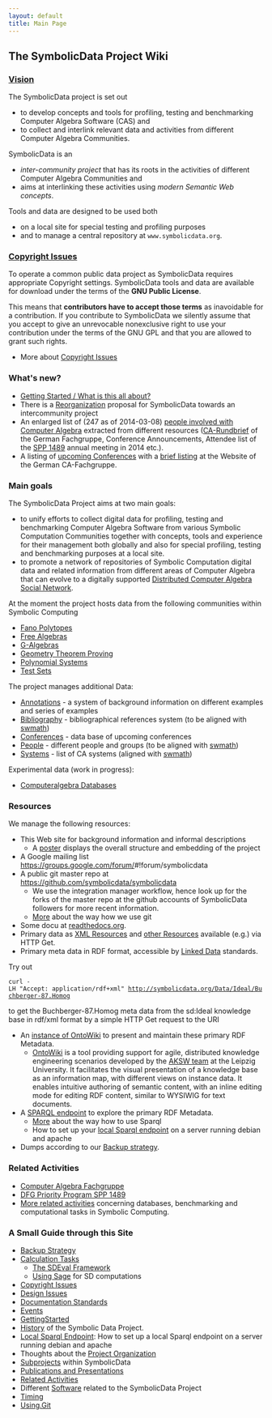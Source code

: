 ```yaml
---
layout: default
title: Main Page
---
```


The SymbolicData Project Wiki
-----------------------------

### [Vision](Vision "wikilink")

The SymbolicData project is set out

-   to develop concepts and tools for profiling, testing and benchmarking Computer Algebra Software (CAS) and
-   to collect and interlink relevant data and activities from different Computer Algebra Communities.

SymbolicData is an

-   *inter-community project* that has its roots in the activities of different Computer Algebra Communities and
-   aims at interlinking these activities using *modern Semantic Web concepts*.

Tools and data are designed to be used both

-   on a local site for special testing and profiling purposes
-   and to manage a central repository at `www.symbolicdata.org`.

### [Copyright Issues](Copyrights "wikilink")

To operate a common public data project as SymbolicData requires appropriate Copyright settings. SymbolicData tools and data are available for download under the terms of the **GNU Public License**.

This means that **contributors have to accept those terms** as inavoidable for a contribution. If you contribute to SymbolicData we silently assume that you accept to give an unrevocable nonexclusive right to use your contribution under the terms of the GNU GPL and that you are allowed to grant such rights.

-   More about [Copyright Issues](Copyrights "wikilink")

### What's new?

-   [Getting Started / What is this all about?](QuickStart "wikilink")
-   There is a [Reorganization](Reorganization "wikilink") proposal for SymbolicData towards an intercommunity project
-   An enlarged list of (247 as of 2014-03-08) [people involved with Computer Algebra](http://symbolicdata.org/Data/People/) extracted from different resources ([CA-Rundbrief](http://fachgruppe-computeralgebra.de/rundbrief/) of the German Fachgruppe, Conference Announcements, Attendee list of the [SPP 1489](http://www.computeralgebra.de/) annual meeting in 2014 etc.).
-   A listing of [upcoming Conferences](http://symbolicdata.org/Data/Tagungsankuendigungen/) with a [brief listing](http://www.fachgruppe-computeralgebra.de/tagungsankuendigungen/) at the Website of the German CA-Fachgruppe.

### Main goals

The SymbolicData Project aims at two main goals:

-   to unify efforts to collect digital data for profiling, testing and benchmarking Computer Algebra Software from various Symbolic Computation Communities together with concepts, tools and experience for their management both globally and also for special profiling, testing and benchmarking purposes at a local site.
-   to promote a network of repositories of Symbolic Computation digital data and related information from different areas of Computer Algebra that can evolve to a digitally supported [Distributed Computer Algebra Social Network](CASN "wikilink").

At the moment the project hosts data from the following communities within Symbolic Computing

-   [Fano Polytopes](FanoPolytopes "wikilink")
-   [Free Algebras](FreeAlgebras "wikilink")
-   [G-Algebras](GAlgebras "wikilink")
-   [Geometry Theorem Proving](Geo "wikilink")
-   [Polynomial Systems](PolynomialSystems "wikilink")
-   [Test Sets](TestSets "wikilink")

The project manages additional Data:

-   [Annotations](Annotations "wikilink") - a system of background information on different examples and series of examples
-   [Bibliography](Bibliography "wikilink") - bibliographical references system (to be aligned with [swmath](http://www.swmath.org))
-   [Conferences](Conferences "wikilink") - data base of upcoming conferences
-   [People](People "wikilink") - different people and groups (to be aligned with [swmath](http://www.swmath.org))
-   [Systems](Systems "wikilink") - list of CA systems (aligned with [swmath](http://www.swmath.org))

Experimental data (work in progress):

-   [Computeralgebra Databases](CADatabases "wikilink")

### Resources

We manage the following resources:

-   This Web site for background information and informal descriptions
    -   A [poster](http://symbolicdata.org/Uploads/overview-poster.pdf) displays the overall structure and embedding of the project
-   A Google mailing list <https://groups.google.com/forum/>\#!forum/symbolicdata
-   A public git master repo at <https://github.com/symbolicdata/symbolicdata>
    -   We use the integration manager workflow, hence look up for the forks of the master repo at the github accounts of SymbolicData followers for more recent information.
    -   [More](Using.Git "wikilink") about the way how we use git
-   Some docu at [readthedocs.org](http://symbolicdata.readthedocs.org).
-   Primary data as [XML Resources](http://symbolicdata.org/XMLResources) and [other Resources](http://symbolicdata.org/OtherResources) available (e.g.) via HTTP Get.
-   Primary meta data in RDF format, accessible by [Linked Data](http://linkeddata.org) standards.

  
Try out

`curl -LH "Accept: application/rdf+xml" `[`http://symbolicdata.org/Data/Ideal/Buchberger-87.Homog`](http://symbolicdata.org/Data/Ideal/Buchberger-87.Homog)

  
to get the Buchberger-87.Homog meta data from the sd:Ideal knowledge base in rdf/xml format by a simple HTTP Get request to the URI

-   An [instance of OntoWiki](http://symbolicdata.org/Data) to present and maintain these primary RDF Metadata.
    -   [OntoWiki](OntoWiki "wikilink") is a tool providing support for agile, distributed knowledge engineering scenarios developed by the [AKSW team](http://aksw.org) at the Leipzig University. It facilitates the visual presentation of a knowledge base as an information map, with different views on instance data. It enables intuitive authoring of semantic content, with an inline editing mode for editing RDF content, similar to WYSIWIG for text documents.
-   A [SPARQL endpoint](http://symbolicdata.org:8890/sparql) to explore the primary RDF Metadata.
    -   [More](QuickStart "wikilink") about the way how to use Sparql
    -   How to set up your [local Sparql endpoint](LocalSparqlEndpoint "wikilink") on a server running debian and apache
-   Dumps according to our [Backup strategy](Backups "wikilink").

### Related Activities

-   [Computer Algebra Fachgruppe](http://www.fachgruppe-computeralgebra.de)
-   [DFG Priority Program SPP 1489](http://www.computeralgebra.de)
-   [More related activities](RelatedActivities "wikilink") concerning databases, benchmarking and computational tasks in Symbolic Computing.

### A Small Guide through this Site

-   [Backup Strategy](Backups "wikilink")
-   [Calculation Tasks](Benchmarks "wikilink")
    -   [The SDEval Framework](SDEval "wikilink")
    -   [Using Sage](Sage "wikilink") for SD computations
-   [Copyright Issues](Copyrights "wikilink")
-   [Design Issues](Design "wikilink")
-   [Documentation Standards](Documentation "wikilink")
-   [Events](Events "wikilink")
-   [GettingStarted](GettingStarted "wikilink")
-   [History](History "wikilink") of the Symbolic Data Project.
-   [Local Sparql Endpoint](LocalSparqlEndpoint "wikilink"): How to set up a local Sparql endpoint on a server running debian and apache
-   Thoughts about the [Project Organization](Organization "wikilink")
-   [Subprojects](Projects "wikilink") within SymbolicData
-   [Publications and Presentations](Publications "wikilink")
-   [Related Activities](RelatedActivities "wikilink")
-   Different [Software](Software "wikilink") related to the SymbolicData Project
-   [Timing](Timing "wikilink")
-   [Using.Git](Using.Git "wikilink")

